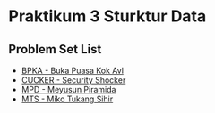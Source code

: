 # Praktikum 3 Sturktur Data

## Problem Set List 
- [BPKA - Buka Puasa Kok Avl](BPKA%20-%20Buka%20Puasa%20Kok%20Avl)
- [CUCKER - Security Shocker](CUCKER%20-%20Security%20Shocker)
- [MPD - Meyusun Piramida](MPD%20-%20Meyusun%20Piramida)
- [MTS - Miko Tukang Sihir](MTS%20-%20Miko%20Tukang%20Sihir)
